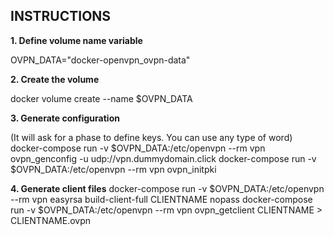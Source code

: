 ## INSTRUCTIONS

**1. Define volume name variable**

OVPN_DATA="docker-openvpn_ovpn-data"

**2. Create the volume**

docker volume create --name $OVPN_DATA

**3. Generate configuration**

(It will ask for a phase to define keys. You can use any type of word)
docker-compose run -v $OVPN_DATA:/etc/openvpn --rm vpn ovpn_genconfig -u udp://vpn.dummydomain.click
docker-compose run -v $OVPN_DATA:/etc/openvpn --rm  vpn ovpn_initpki

**4. Generate client files**
docker-compose run -v $OVPN_DATA:/etc/openvpn --rm vpn easyrsa build-client-full CLIENTNAME nopass
docker-compose run -v $OVPN_DATA:/etc/openvpn --rm vpn ovpn_getclient CLIENTNAME > CLIENTNAME.ovpn